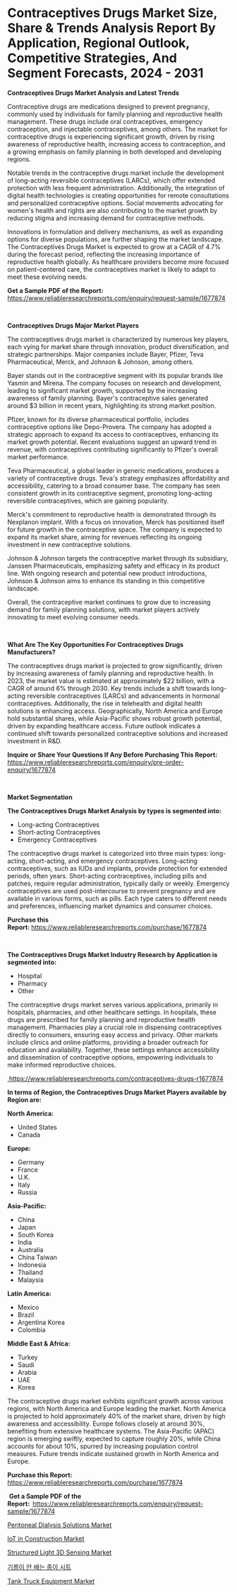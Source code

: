 <p><h1>Contraceptives Drugs Market Size, Share & Trends Analysis Report By Application, Regional Outlook, Competitive Strategies, And Segment Forecasts, 2024 - 2031</h1></p><p><strong>Contraceptives Drugs Market Analysis and Latest Trends</strong></p>
<p><p>Contraceptive drugs are medications designed to prevent pregnancy, commonly used by individuals for family planning and reproductive health management. These drugs include oral contraceptives, emergency contraception, and injectable contraceptives, among others. The market for contraceptive drugs is experiencing significant growth, driven by rising awareness of reproductive health, increasing access to contraception, and a growing emphasis on family planning in both developed and developing regions.</p><p>Notable trends in the contraceptive drugs market include the development of long-acting reversible contraceptives (LARCs), which offer extended protection with less frequent administration. Additionally, the integration of digital health technologies is creating opportunities for remote consultations and personalized contraceptive options. Social movements advocating for women's health and rights are also contributing to the market growth by reducing stigma and increasing demand for contraceptive methods.</p><p>Innovations in formulation and delivery mechanisms, as well as expanding options for diverse populations, are further shaping the market landscape. The Contraceptives Drugs Market is expected to grow at a CAGR of 4.7% during the forecast period, reflecting the increasing importance of reproductive health globally. As healthcare providers become more focused on patient-centered care, the contraceptives market is likely to adapt to meet these evolving needs.</p></p>
<p><strong>Get a Sample PDF of the Report:&nbsp;</strong> <a href="https://www.reliableresearchreports.com/enquiry/request-sample/1677874?utm_campaign=123&utm_medium=2&utm_source=Github&utm_content=ia&utm_term=19112024&utm_id=contraceptives-drugs">https://www.reliableresearchreports.com/enquiry/request-sample/1677874</a></p>
<p>&nbsp;</p>
<p><strong>Contraceptives Drugs Major Market Players</strong></p>
<p><p>The contraceptives drugs market is characterized by numerous key players, each vying for market share through innovation, product diversification, and strategic partnerships. Major companies include Bayer, Pfizer, Teva Pharmaceutical, Merck, and Johnson & Johnson, among others.</p><p>Bayer stands out in the contraceptive segment with its popular brands like Yasmin and Mirena. The company focuses on research and development, leading to significant market growth, supported by the increasing awareness of family planning. Bayer's contraceptive sales generated around $3 billion in recent years, highlighting its strong market position.</p><p>Pfizer, known for its diverse pharmaceutical portfolio, includes contraceptive options like Depo-Provera. The company has adopted a strategic approach to expand its access to contraceptives, enhancing its market growth potential. Recent evaluations suggest an upward trend in revenue, with contraceptives contributing significantly to Pfizer's overall market performance.</p><p>Teva Pharmaceutical, a global leader in generic medications, produces a variety of contraceptive drugs. Teva's strategy emphasizes affordability and accessibility, catering to a broad consumer base. The company has seen consistent growth in its contraceptive segment, promoting long-acting reversible contraceptives, which are gaining popularity.</p><p>Merck's commitment to reproductive health is demonstrated through its Nexplanon implant. With a focus on innovation, Merck has positioned itself for future growth in the contraceptive space. The company is expected to expand its market share, aiming for revenues reflecting its ongoing investment in new contraceptive solutions.</p><p>Johnson & Johnson targets the contraceptive market through its subsidiary, Janssen Pharmaceuticals, emphasizing safety and efficacy in its product line. With ongoing research and potential new product introductions, Johnson & Johnson aims to enhance its standing in this competitive landscape.</p><p>Overall, the contraceptive market continues to grow due to increasing demand for family planning solutions, with market players actively innovating to meet evolving consumer needs.</p></p>
<p>&nbsp;</p>
<p><strong>What Are The Key Opportunities For Contraceptives Drugs Manufacturers?</strong></p>
<p><p>The contraceptives drugs market is projected to grow significantly, driven by increasing awareness of family planning and reproductive health. In 2023, the market value is estimated at approximately $22 billion, with a CAGR of around 6% through 2030. Key trends include a shift towards long-acting reversible contraceptives (LARCs) and advancements in hormonal contraceptives. Additionally, the rise in telehealth and digital health solutions is enhancing access. Geographically, North America and Europe hold substantial shares, while Asia-Pacific shows robust growth potential, driven by expanding healthcare access. Future outlook indicates a continued shift towards personalized contraceptive solutions and increased investment in R&D.</p></p>
<p><strong>Inquire or Share Your Questions If Any Before Purchasing This Report:</strong> <a href="https://www.reliableresearchreports.com/enquiry/pre-order-enquiry/1677874?utm_campaign=123&utm_medium=2&utm_source=Github&utm_content=ia&utm_term=19112024&utm_id=contraceptives-drugs">https://www.reliableresearchreports.com/enquiry/pre-order-enquiry/1677874</a></p>
<p>&nbsp;</p>
<p><strong>Market Segmentation</strong></p>
<p><strong>The Contraceptives Drugs Market Analysis by types is segmented into:</strong></p>
<p><ul><li>Long-acting Contraceptives</li><li>Short-acting Contraceptives</li><li>Emergency Contraceptives</li></ul></p>
<p><p>The contraceptive drugs market is categorized into three main types: long-acting, short-acting, and emergency contraceptives. Long-acting contraceptives, such as IUDs and implants, provide protection for extended periods, often years. Short-acting contraceptives, including pills and patches, require regular administration, typically daily or weekly. Emergency contraceptives are used post-intercourse to prevent pregnancy and are available in various forms, such as pills. Each type caters to different needs and preferences, influencing market dynamics and consumer choices.</p></p>
<p><strong>Purchase this Report:&nbsp;</strong><a href="https://www.reliableresearchreports.com/purchase/1677874?utm_campaign=123&utm_medium=2&utm_source=Github&utm_content=ia&utm_term=19112024&utm_id=contraceptives-drugs">https://www.reliableresearchreports.com/purchase/1677874</a></p>
<p>&nbsp;</p>
<p><strong>The Contraceptives Drugs Market Industry Research by Application is segmented into:</strong></p>
<p><ul><li>Hospital</li><li>Pharmacy</li><li>Other</li></ul></p>
<p><p>The contraceptive drugs market serves various applications, primarily in hospitals, pharmacies, and other healthcare settings. In hospitals, these drugs are prescribed for family planning and reproductive health management. Pharmacies play a crucial role in dispensing contraceptives directly to consumers, ensuring easy access and privacy. Other markets include clinics and online platforms, providing a broader outreach for education and availability. Together, these settings enhance accessibility and dissemination of contraceptive options, empowering individuals to make informed reproductive choices.</p></p>
<p><a href="https://www.reliableresearchreports.com/contraceptives-drugs-r1677874?utm_campaign=123&utm_medium=2&utm_source=Github&utm_content=ia&utm_term=19112024&utm_id=contraceptives-drugs">&nbsp;https://www.reliableresearchreports.com/contraceptives-drugs-r1677874</a></p>
<p><strong>In terms of Region, the Contraceptives Drugs Market Players available by Region are:</strong></p>
<p>
    <p> <strong> North America: </strong>
        <ul>
            <li>United States</li>
            <li>Canada</li>
        </ul>
        </p> 
    <p> <strong> Europe: </strong>
        <ul>
            <li>Germany</li>
            <li>France</li>
            <li>U.K.</li>
            <li>Italy</li>
            <li>Russia</li>
        </ul>
        </p> 
    <p> <strong> Asia-Pacific: </strong>
        <ul>
            <li>China</li>
            <li>Japan</li>
            <li>South Korea</li>
            <li>India</li>
            <li>Australia</li>
            <li>China Taiwan</li>
            <li>Indonesia</li>
            <li>Thailand</li>
            <li>Malaysia</li>
        </ul>
        </p> 
    <p> <strong> Latin America: </strong>
        <ul>
            <li>Mexico</li>
            <li>Brazil</li>
            <li>Argentina Korea</li>
            <li>Colombia</li>
        </ul>
        </p> 
    <p> <strong> Middle East & Africa: </strong>
        <ul>
            <li>Turkey</li>
            <li>Saudi</li>
            <li>Arabia</li>
            <li>UAE</li>
            <li>Korea</li>
        </ul>
    </p>
    </p>
<p><p>The contraceptive drugs market exhibits significant growth across various regions, with North America and Europe leading the market. North America is projected to hold approximately 40% of the market share, driven by high awareness and accessibility. Europe follows closely at around 30%, benefiting from extensive healthcare systems. The Asia-Pacific (APAC) region is emerging swiftly, expected to capture roughly 20%, while China accounts for about 10%, spurred by increasing population control measures. Future trends indicate sustained growth in North America and Europe.</p></p>
<p><strong>Purchase this Report: </strong><a href="https://www.reliableresearchreports.com/purchase/1677874?utm_campaign=123&utm_medium=2&utm_source=Github&utm_content=ia&utm_term=19112024&utm_id=contraceptives-drugs">https://www.reliableresearchreports.com/purchase/1677874</a></p>
<p>&nbsp;<strong>Get a Sample PDF of the Report:&nbsp;&nbsp;</strong><a href="https://www.reliableresearchreports.com/enquiry/request-sample/1677874?utm_campaign=123&utm_medium=2&utm_source=Github&utm_content=ia&utm_term=19112024&utm_id=contraceptives-drugs">https://www.reliableresearchreports.com/enquiry/request-sample/1677874</a></p>
<p><strong></strong></p>
<p><p><a href="https://github.com/luckyshygirl/Market-Research-Report-List-6/blob/main/peritoneal-dialysis-solutions-market.md?utm_campaign=123&utm_medium=2&utm_source=Github&utm_content=ia&utm_term=19112024&utm_id=contraceptives-drugs">Peritoneal Dialysis Solutions Market</a></p><p><a href="https://issuu.com/reportprime-2/docs/lot-in-construction-market-size-203_f9abe991a85771?utm_campaign=123&utm_medium=2&utm_source=Github&utm_content=ia&utm_term=19112024&utm_id=contraceptives-drugs">loT in Construction Market</a></p><p><a href="https://issuu.com/reportprime-2/docs/structured-light-3d-sensing-market-_b752dad6bdd909?utm_campaign=123&utm_medium=2&utm_source=Github&utm_content=ia&utm_term=19112024&utm_id=contraceptives-drugs">Structured Light 3D Sensing Market</a></p><p><a href="https://github.com/laholand/Market-Research-Report-List-6/blob/main/379929424725.md?utm_campaign=123&utm_medium=2&utm_source=Github&utm_content=ia&utm_term=19112024&utm_id=contraceptives-drugs">기름이 안 배는 종이 시트</a></p><p><a href="https://www.linkedin.com/pulse/tank-truck-equipment-industry-forecast-market-shifts-strategic-fwgde?utm_campaign=123&utm_medium=2&utm_source=Github&utm_content=ia&utm_term=19112024&utm_id=contraceptives-drugs">Tank Truck Equipment Market</a></p></p>